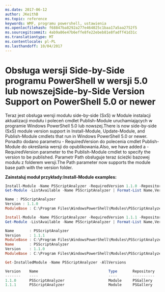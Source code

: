 ```yaml
---
ms.date: 2017-06-12
author: JKeithB
ms.topic: reference
keywords: WMF, programu powershell, ustawienia
ms.openlocfilehash: f68847ba8292a277e464025c1baa17a5aa2752f5
ms.sourcegitcommit: 4ab9a86e47b6effe8fe22ebeb81e8fadff41d31c
ms.translationtype: MT
ms.contentlocale: pl-PL
ms.lasthandoff: 10/04/2017
---
```

# <a name="side-by-side-version-support-on-powershell-50-or-newer"></a><span data-ttu-id="79022-102">Obsługa wersji Side-by-Side programu PowerShell w wersji 5.0 lub nowszej</span><span class="sxs-lookup"><span data-stu-id="79022-102">Side-by-Side Version Support on PowerShell 5.0 or newer</span></span>

<span data-ttu-id="79022-103">Teraz jest obsługa wersji modułu side-by-side (SxS) w Module instalacji aktualizacji modułu i poleceń cmdlet Publish-Module uruchamiających w programie Windows PowerShell 5.0 lub nowszej.</span><span class="sxs-lookup"><span data-stu-id="79022-103">There is now side-by-side (SxS) module version support in Install-Module, Update-Module, and Publish-Module cmdlets that run in Windows PowerShell 5.0 or newer.</span></span>
<span data-ttu-id="79022-104">Ponadto dodano parametru - RequiredVersion do polecenia cmdlet Publish-Module do określania wersji do opublikowania.</span><span class="sxs-lookup"><span data-stu-id="79022-104">Also, we have added a -RequiredVersion parameter to the Publish-Module cmdlet to specify the version to be published.</span></span> <span data-ttu-id="79022-105">Parametr Path obsługuje teraz ścieżki bazowej modułu z folderem wersji.</span><span class="sxs-lookup"><span data-stu-id="79022-105">The Path parameter now supports the module base path with the version folder.</span></span>

<span data-ttu-id="79022-106">**Zainstaluj moduł przykłady:**</span><span class="sxs-lookup"><span data-stu-id="79022-106">**Install-Module examples:**</span></span>
```powershell
Install-Module -Name PSScriptAnalyzer -RequiredVersion 1.1.0 -Repository PSGallery
Get-Module -ListAvailable -Name PSScriptAnalyzer | Format-List Name,Version,ModuleBase

Name : PSScriptAnalyzer
Version : 1.1.0
ModuleBase : C:\Program Files\WindowsPowerShell\Modules\PSScriptAnalyzer\1.1.0

Install-Module -Name PSScriptAnalyzer -RequiredVersion 1.1.1 -Repository PSGallery
Get-Module -ListAvailable -Name PSScriptAnalyzer | Format-List Name,Version,ModuleBase

Name       : PSScriptAnalyzer 
Version    : 1.1.1
ModuleBase : C:\Program Files\WindowsPowerShell\Modules\PSScriptAnalyzer\1.1.1
Name       : PSScriptAnalyzer
Version    : 1.1.0
ModuleBase : C:\Program Files\WindowsPowerShell\Modules\PSScriptAnalyzer\1.1.0

Get-InstalledModule -Name PSScriptAnalyzer -AllVersions

Version    Name                                Type       Repository           Description            
-------    ----                                ----       ----------           -----------            
1.1.0      PSScriptAnalyzer                    Module     PSGallery            PSScriptAnalyzer provides script analysis... 
1.1.1      PSScriptAnalyzer                    Module     PSGallery            PSScriptAnalyzer provides script analysis...
```

